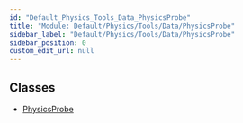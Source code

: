 ```yaml
---
id: "Default_Physics_Tools_Data_PhysicsProbe"
title: "Module: Default/Physics/Tools/Data/PhysicsProbe"
sidebar_label: "Default/Physics/Tools/Data/PhysicsProbe"
sidebar_position: 0
custom_edit_url: null
---
```


## Classes

- [PhysicsProbe](../classes/Default_Physics_Tools_Data_PhysicsProbe.PhysicsProbe.md)
